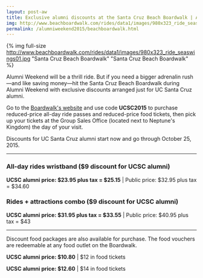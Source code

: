 ```yaml
---
layout: post-aw
title: Exclusive alumni discounts at the Santa Cruz Beach Boardwalk | Alumni Weekend 2015
img: http://www.beachboardwalk.com/rides/data1/images/980x323_ride_seaswings01.jpg
permalink: /alumniweekend2015/beachboardwalk.html
---
```


{% img full-size http://www.beachboardwalk.com/rides/data1/images/980x323_ride_seaswings01.jpg "Santa Cruz Beach Boardwalk" "Santa Cruz Beach Boardwalk" %}

Alumni Weekend will be a thrill ride. But if you need a bigger adrenalin rush—and like saving money—hit the Santa Cruz Beach Boardwalk during Alumni Weekend with exclusive discounts arranged just for UC Santa Cruz alumni.

Go to the [Boardwalk's website](http://www.beachboardwalk.com/beachfun) and use code **UCSC2015** to purchase reduced-price all-day ride passes and reduced-price food tickets, then pick up your tickets at the Group Sales Office (located next to Neptune's Kingdom) the day of your visit.

Discounts for UC Santa Cruz alumni start now and go through October 25, 2015.

***


### All-day rides wristband ($9 discount for UCSC alumni)
**UCSC alumni price: $23.95 plus tax = $25.15** | Public price: $32.95 plus tax = $34.60



### Rides + attractions combo ($9 discount for UCSC alumni)

**UCSC alumni price: $31.95 plus tax = $33.55** | Public price: $40.95 plus tax = $43

***

Discount food packages are also available for purchase. The food vouchers are redeemable at any food outlet on the Boardwalk.

**UCSC alumni price: $10.80** | $12 in food tickets

**UCSC alumni price: $12.60** | $14 in food tickets